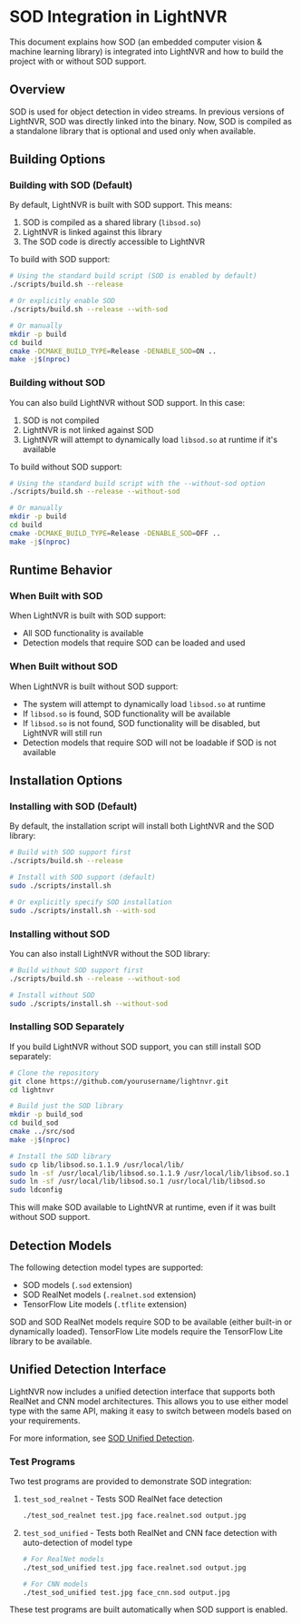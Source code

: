 # SOD Integration in LightNVR

This document explains how SOD (an embedded computer vision & machine learning library) is integrated into LightNVR and how to build the project with or without SOD support.

## Overview

SOD is used for object detection in video streams. In previous versions of LightNVR, SOD was directly linked into the binary. Now, SOD is compiled as a standalone library that is optional and used only when available.

## Building Options

### Building with SOD (Default)

By default, LightNVR is built with SOD support. This means:

1. SOD is compiled as a shared library (`libsod.so`)
2. LightNVR is linked against this library
3. The SOD code is directly accessible to LightNVR

To build with SOD support:

```bash
# Using the standard build script (SOD is enabled by default)
./scripts/build.sh --release

# Or explicitly enable SOD
./scripts/build.sh --release --with-sod

# Or manually
mkdir -p build
cd build
cmake -DCMAKE_BUILD_TYPE=Release -DENABLE_SOD=ON ..
make -j$(nproc)
```

### Building without SOD

You can also build LightNVR without SOD support. In this case:

1. SOD is not compiled
2. LightNVR is not linked against SOD
3. LightNVR will attempt to dynamically load `libsod.so` at runtime if it's available

To build without SOD support:

```bash
# Using the standard build script with the --without-sod option
./scripts/build.sh --release --without-sod

# Or manually
mkdir -p build
cd build
cmake -DCMAKE_BUILD_TYPE=Release -DENABLE_SOD=OFF ..
make -j$(nproc)
```

## Runtime Behavior

### When Built with SOD

When LightNVR is built with SOD support:

- All SOD functionality is available
- Detection models that require SOD can be loaded and used

### When Built without SOD

When LightNVR is built without SOD support:

- The system will attempt to dynamically load `libsod.so` at runtime
- If `libsod.so` is found, SOD functionality will be available
- If `libsod.so` is not found, SOD functionality will be disabled, but LightNVR will still run
- Detection models that require SOD will not be loadable if SOD is not available

## Installation Options

### Installing with SOD (Default)

By default, the installation script will install both LightNVR and the SOD library:

```bash
# Build with SOD support first
./scripts/build.sh --release

# Install with SOD support (default)
sudo ./scripts/install.sh

# Or explicitly specify SOD installation
sudo ./scripts/install.sh --with-sod
```

### Installing without SOD

You can also install LightNVR without the SOD library:

```bash
# Build without SOD support first
./scripts/build.sh --release --without-sod

# Install without SOD
sudo ./scripts/install.sh --without-sod
```

### Installing SOD Separately

If you build LightNVR without SOD support, you can still install SOD separately:

```bash
# Clone the repository
git clone https://github.com/yourusername/lightnvr.git
cd lightnvr

# Build just the SOD library
mkdir -p build_sod
cd build_sod
cmake ../src/sod
make -j$(nproc)

# Install the SOD library
sudo cp lib/libsod.so.1.1.9 /usr/local/lib/
sudo ln -sf /usr/local/lib/libsod.so.1.1.9 /usr/local/lib/libsod.so.1
sudo ln -sf /usr/local/lib/libsod.so.1 /usr/local/lib/libsod.so
sudo ldconfig
```

This will make SOD available to LightNVR at runtime, even if it was built without SOD support.

## Detection Models

The following detection model types are supported:

- SOD models (`.sod` extension)
- SOD RealNet models (`.realnet.sod` extension)
- TensorFlow Lite models (`.tflite` extension)

SOD and SOD RealNet models require SOD to be available (either built-in or dynamically loaded).
TensorFlow Lite models require the TensorFlow Lite library to be available.

## Unified Detection Interface

LightNVR now includes a unified detection interface that supports both RealNet and CNN model architectures. This allows you to use either model type with the same API, making it easy to switch between models based on your requirements.

For more information, see [SOD Unified Detection](SOD_UNIFIED_DETECTION.md).

### Test Programs

Two test programs are provided to demonstrate SOD integration:

1. `test_sod_realnet` - Tests SOD RealNet face detection
   ```bash
   ./test_sod_realnet test.jpg face.realnet.sod output.jpg
   ```

2. `test_sod_unified` - Tests both RealNet and CNN face detection with auto-detection of model type
   ```bash
   # For RealNet models
   ./test_sod_unified test.jpg face.realnet.sod output.jpg
   
   # For CNN models
   ./test_sod_unified test.jpg face_cnn.sod output.jpg
   ```

These test programs are built automatically when SOD support is enabled.
